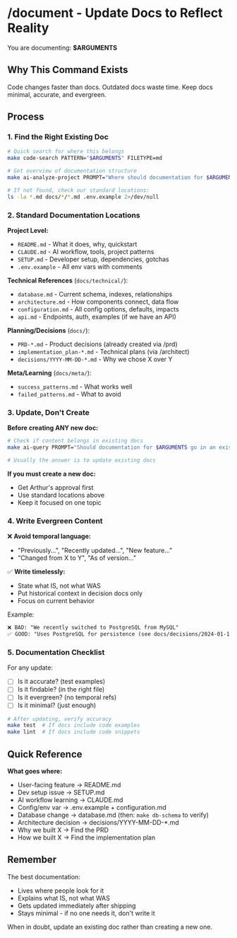 # /document - Update Docs to Reflect Reality

You are documenting: **$ARGUMENTS**

## Why This Command Exists
Code changes faster than docs. Outdated docs waste time. Keep docs minimal, accurate, and evergreen.

## Process

### 1. Find the Right Existing Doc
```bash
# Quick search for where this belongs
make code-search PATTERN="$ARGUMENTS" FILETYPE=md

# Get overview of documentation structure
make ai-analyze-project PROMPT="Where should documentation for $ARGUMENTS go?" SCOPE=full

# If not found, check our standard locations:
ls -la *.md docs/*/*.md .env.example 2>/dev/null
```

### 2. Standard Documentation Locations

**Project Level:**
- `README.md` - What it does, why, quickstart
- `CLAUDE.md` - AI workflow, tools, project patterns
- `SETUP.md` - Developer setup, dependencies, gotchas
- `.env.example` - All env vars with comments

**Technical References** (`docs/technical/`):
- `database.md` - Current schema, indexes, relationships
- `architecture.md` - How components connect, data flow
- `configuration.md` - All config options, defaults, impacts
- `api.md` - Endpoints, auth, examples (if we have an API)

**Planning/Decisions** (`docs/`):
- `PRD-*.md` - Product decisions (already created via /prd)
- `implementation_plan-*.md` - Technical plans (via /architect)
- `decisions/YYYY-MM-DD-*.md` - Why we chose X over Y

**Meta/Learning** (`docs/meta/`):
- `success_patterns.md` - What works well
- `failed_patterns.md` - What to avoid

### 3. Update, Don't Create

**Before creating ANY new doc:**
```bash
# Check if content belongs in existing docs
make ai-query PROMPT="Should documentation for $ARGUMENTS go in an existing file or new file? Check: README, CLAUDE, SETUP, technical docs" 

# Usually the answer is to update existing docs
```

**If you must create a new doc:**
- Get Arthur's approval first
- Use standard locations above
- Keep it focused on one topic

### 4. Write Evergreen Content

❌ **Avoid temporal language:**
- "Previously...", "Recently updated...", "New feature..."
- "Changed from X to Y", "As of version..."

✅ **Write timelessly:**
- State what IS, not what WAS
- Put historical context in decision docs only
- Focus on current behavior

Example:
```markdown
❌ BAD: "We recently switched to PostgreSQL from MySQL"
✅ GOOD: "Uses PostgreSQL for persistence (see docs/decisions/2024-01-15-database-choice.md)"
```

### 5. Documentation Checklist

For any update:
- [ ] Is it accurate? (test examples)
- [ ] Is it findable? (in the right file)
- [ ] Is it evergreen? (no temporal refs)
- [ ] Is it minimal? (just enough)

```bash
# After updating, verify accuracy
make test  # If docs include code examples
make lint  # If docs include code snippets
```

## Quick Reference

**What goes where:**
- User-facing feature → README.md
- Dev setup issue → SETUP.md  
- AI workflow learning → CLAUDE.md
- Config/env var → .env.example + configuration.md
- Database change → database.md (then: `make db-schema` to verify)
- Architecture decision → decisions/YYYY-MM-DD-*.md
- Why we built X → Find the PRD
- How we built X → Find the implementation plan

## Remember

The best documentation:
- Lives where people look for it
- Explains what IS, not what WAS  
- Gets updated immediately after shipping
- Stays minimal - if no one needs it, don't write it

When in doubt, update an existing doc rather than creating a new one.